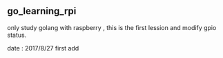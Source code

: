 ## go_learning_rpi

only study golang with raspberry , this is the first lession and modify gpio status. 

date : 2017/8/27  first add
